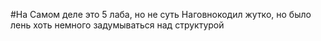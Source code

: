 #На Самом деле это 5 лаба, но не суть
Наговнокодил жутко, но было лень хоть немного задумываться над структурой
